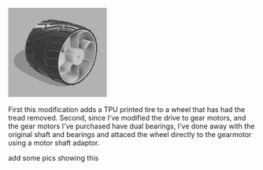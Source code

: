  ![Tire and Wheel](/Images/Wheel.png?raw=true "Tire and Wheel")
 <p>
First this modification adds a TPU printed tire to a wheel that has had the tread removed.
Second, since I've modified the drive to gear motors, and the gear motors I've purchased have dual bearings, I've done away with the original shaft and bearings and attaced the wheel directly to the gearmotor using a motor shaft adaptor.
 </p>
 add some pics showing this
